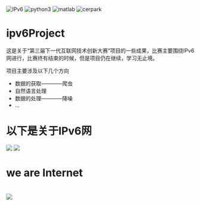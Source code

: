 ![IPv6](https://www.ipv6ready.org/images/logo.jpg)
![python3](https://www.python.org/static/community_logos/python-logo.png)
![matlab](https://cn.mathworks.com/includes_content/nextgen/images/bg_header_mwlogo_notag.jpg)
![cerpark](http://www.cerpark.com/hulianwang/css/images/logo.png)


# ipv6Project
这是关于“第三届下一代互联网技术创新大赛”项目的一些成果，比赛主要围绕IPv6网进行，比赛终有结束的时候，但是项目仍在继续，学习无止境。

项目主要涉及以下几个方向

*   数据的获取————爬虫
*   自然语言处理
*   数据的处理————降噪
*   ...

# 以下是关于IPv6网
![](https://gss1.bdstatic.com/9vo3dSag_xI4khGkpoWK1HF6hhy/baike/c0%3Dbaike80%2C5%2C5%2C80%2C26/sign=0e7c794b3dfae6cd18b9a3336eda6441/eaf81a4c510fd9f94e7dcd152d2dd42a2834a460.jpg)
![](https://gss1.bdstatic.com/9vo3dSag_xI4khGkpoWK1HF6hhy/baike/c0%3Dbaike80%2C5%2C5%2C80%2C26/sign=0e7c794b3dfae6cd18b9a3336eda6441/eaf81a4c510fd9f94e7dcd152d2dd42a2834a460.jpg)




          
# we are Internet          
#                     ![](http://upload.chinaz.com/2015/0721/1437441272917.gif)
